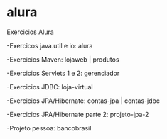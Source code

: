 # alura
Exercicios Alura

-Exercicos java.util e io:  alura

-Exercicios Maven: lojaweb | produtos

-Exercicios Servlets 1 e 2: gerenciador

-Exercicios JDBC: loja-virtual

-Exercicios JPA/Hibernate: contas-jpa | contas-jdbc

-Exercicios JPA/Hibernate parte 2: projeto-jpa-2

-Projeto pessoa: bancobrasil


